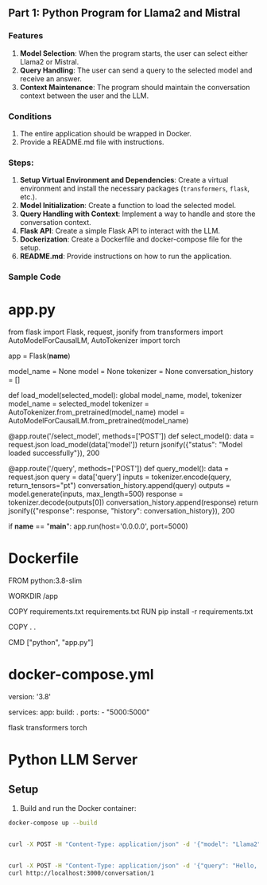 ## Part 1: Python Program for Llama2 and Mistral

### Features

1. **Model Selection**: When the program starts, the user can select either Llama2 or Mistral.
2. **Query Handling**: The user can send a query to the selected model and receive an answer.
3. **Context Maintenance**: The program should maintain the conversation context between the user and the LLM.

### Conditions

1. The entire application should be wrapped in Docker.
2. Provide a README.md file with instructions.

### Steps:

1. **Setup Virtual Environment and Dependencies**: Create a virtual environment and install the necessary packages (`transformers`, `flask`, etc.).
2. **Model Initialization**: Create a function to load the selected model.
3. **Query Handling with Context**: Implement a way to handle and store the conversation context.
4. **Flask API**: Create a simple Flask API to interact with the LLM.
5. **Dockerization**: Create a Dockerfile and docker-compose file for the setup.
6. **README.md**: Provide instructions on how to run the application.

### Sample Code

# app.py
from flask import Flask, request, jsonify
from transformers import AutoModelForCausalLM, AutoTokenizer
import torch

app = Flask(__name__)

model_name = None
model = None
tokenizer = None
conversation_history = []

def load_model(selected_model):
    global model_name, model, tokenizer
    model_name = selected_model
    tokenizer = AutoTokenizer.from_pretrained(model_name)
    model = AutoModelForCausalLM.from_pretrained(model_name)

@app.route('/select_model', methods=['POST'])
def select_model():
    data = request.json
    load_model(data['model'])
    return jsonify({"status": "Model loaded successfully"}), 200

@app.route('/query', methods=['POST'])
def query_model():
    data = request.json
    query = data['query']
    inputs = tokenizer.encode(query, return_tensors="pt")
    conversation_history.append(query)
    outputs = model.generate(inputs, max_length=500)
    response = tokenizer.decode(outputs[0])
    conversation_history.append(response)
    return jsonify({"response": response, "history": conversation_history}), 200

if __name__ == "__main__":
    app.run(host='0.0.0.0', port=5000)



# Dockerfile
FROM python:3.8-slim

WORKDIR /app

COPY requirements.txt requirements.txt
RUN pip install -r requirements.txt

COPY . .

CMD ["python", "app.py"]


# docker-compose.yml
version: '3.8'

services:
  app:
    build: .
    ports:
      - "5000:5000"


flask
transformers
torch


# Python LLM Server

## Setup

1. Build and run the Docker container:
```sh
docker-compose up --build


curl -X POST -H "Content-Type: application/json" -d '{"model": "Llama2"}' http://localhost:5000/select_model


curl -X POST -H "Content-Type: application/json" -d '{"query": "Hello, how are you?"}' http://localhost:5000/query
curl http://localhost:3000/conversation/1
